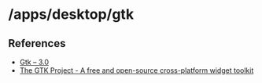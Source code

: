 # /apps/desktop/gtk

## References

- [Gtk &ndash; 3.0](https://developer.gnome.org/gtk3/stable/gtk-getting-started.html)
- [The GTK Project - A free and open-source cross-platform widget toolkit](https://www.gtk.org/docs/)
